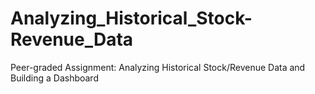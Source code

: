 # Analyzing_Historical_Stock-Revenue_Data
Peer-graded Assignment: Analyzing Historical Stock/Revenue Data and Building a Dashboard
